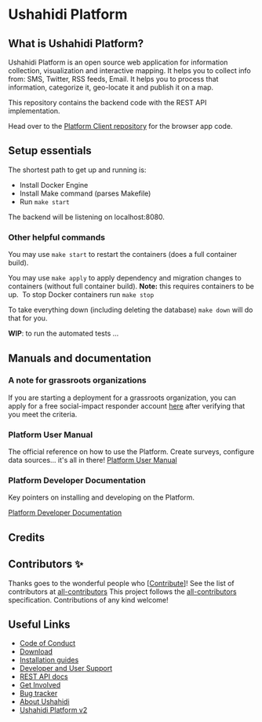 [client]: https://github.com/ushahidi/platform-client
[download]: https://github.com/ushahidi/platform-release/releases
[setup-guides]: https://docs.ushahidi.com/platform-developer-documentation/development-and-code/setup_alternatives
[support]: https://www.ushahidi.com/support
[rest-api-docs]: https://docs.ushahidi.com/platform-developer-documentation/tech-stack/api-documentation
[getin]: https://www.ushahidi.com/support/get-involved
[issues]: https://github.com/ushahidi/platform/issues
[ush2]: https://github.com/ushahidi/Ushahidi_Web
[ushahidi]: http://ushahidi.com

Ushahidi Platform
=================

## What is Ushahidi Platform?

Ushahidi Platform is an open source web application for information collection, visualization and interactive mapping. It helps you to collect info from: SMS, Twitter, RSS feeds, Email. It helps you to process that information, categorize it, geo-locate it and publish it on a map.

This repository contains the backend code with the REST API implementation.

Head over to the [Platform Client repository][client] for the browser app code.

## Setup essentials

The shortest path to get up and running is:

- Install Docker Engine
- Install Make command (parses Makefile)
- Run `make start`

The backend will be listening on localhost:8080.

### Other helpful commands

You may use `make start` to restart the containers (does a full container build).

You may use `make apply` to apply dependency and migration changes to containers (without full container build). **Note:** this requires containers to be up.
​
To stop Docker containers run `make stop`

To take everything down (including deleting the database) `make down` will do that for you.

**WIP**: to run the automated tests ...

## Manuals and documentation

### A note for grassroots organizations
If you are starting a deployment for a grassroots organization, you can apply for a free social-impact responder account [here](https://www.ushahidi.com/pricing/apply-for-free) after verifying that you meet the criteria.


### Platform User Manual

The official reference on how to use the Platform. Create surveys, configure data sources... it's all in there!
[Platform User Manual](https://docs.ushahidi.com/ushahidi-platform-user-manual/)

### Platform Developer Documentation

Key pointers on installing and developing on the Platform.

[Platform Developer Documentation](https://docs.ushahidi.com/platform-developer-documentation/)

## Credits

## Contributors ✨

Thanks goes to the wonderful people who [[Contribute](CONTRIBUTING.md)]! See the list of contributors at [all-contributors](docs/contributors-to-ushahidi.md)
This project follows the [all-contributors](https://github.com/all-contributors/all-contributors) specification. Contributions of any kind welcome!

## Useful Links
- [Code of Conduct](https://docs.ushahidi.com/platform-developer-documentation/code-of-conduct)
- [Download][download]
- [Installation guides][setup-guides]
- [Developer and User Support][support]
- [REST API docs][rest-api-docs]
- [Get Involved][getin]
- [Bug tracker][issues]
- [About Ushahidi][ushahidi]
- [Ushahidi Platform v2][ush2]
